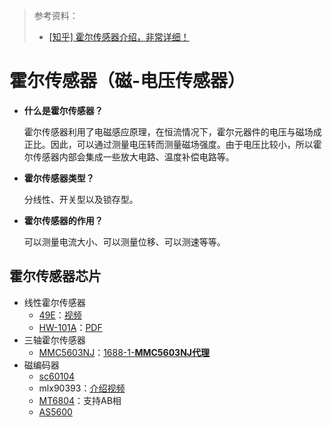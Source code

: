 > 参考资料：
>
> - [[知乎] 霍尔传感器介绍，非常详细！](https://zhuanlan.zhihu.com/p/366145885)

# 霍尔传感器（磁-电压传感器）

- **什么是霍尔传感器？**

  霍尔传感器利用了电磁感应原理，在恒流情况下，霍尔元器件的电压与磁场成正比。因此，可以通过测量电压转而测量磁场强度。由于电压比较小，所以霍尔传感器内部会集成一些放大电路、温度补偿电路等。

- **霍尔传感器类型？**

  分线性、开关型以及锁存型。

- **霍尔传感器的作用？**

  可以测量电流大小、可以测量位移、可以测速等等。



## 霍尔传感器芯片

- 线性霍尔传感器
  - [49E](https://detail.tmall.com/item.htm?spm=a230r.1.14.24.7bebb065gqDo69&id=642219636106&ns=1&abbucket=20)：[视频](https://www.youtube.com/watch?v=N9mTKzhpgkc)
  - [HW-101A](https://item.szlcsc.com/8400283.html)：[PDF](https://www.akm.com/content/dam/documents/products/magnetic-sensor/hall-element/in-sb-ultra-high-sensitivity/hw101a/hw101a-en-datasheet.pdf)
- 三轴霍尔传感器
  - [MMC5603NJ](https://item.szlcsc.com/391847.html)：[1688-1-**MMC5603NJ代理**](https://detail.1688.com/offer/714041291044.html?spm=a26352.13672862.offerlist.17.414233da6tHN59)
- 磁编码器
  - [sc60104](https://uploadcdn.oneyac.com/attachments/files/brand_pdf/semiment/70/12/SC60104_CHVA1.0.pdf)
  - mlx90393：[介绍视频](https://www.bilibili.com/video/BV1tV4y1W7BC)
  - [MT6804](http://www.magntek.com.cn/list/161/458.htm)：支持AB相
  - [AS5600](https://item.szlcsc.com/511984.html?fromZone=s_s__%2522AS5600%2522)

